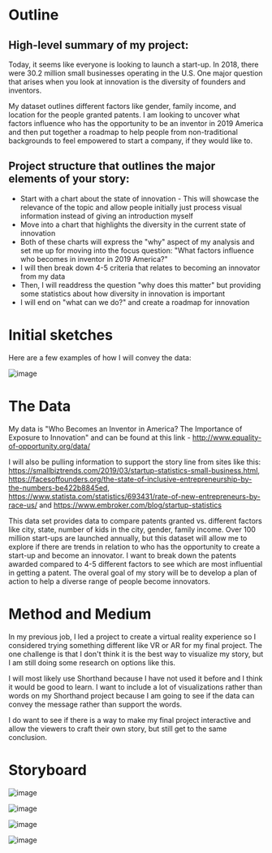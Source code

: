 # Outline

## High-level summary of my project:

Today, it seems like everyone is looking to launch a start-up. In 2018, there were 30.2 million small businesses operating in the U.S. One major question that arises when you look at innovation is the diversity of founders and inventors. 

My dataset outlines different factors like gender, family income, and location for the people granted patents. I am looking to uncover what factors influence who has the opportunity to be an inventor in 2019 America and then put together a roadmap to help people from non-traditional backgrounds to feel empowered to start a company, if they would like to. 

## Project structure that outlines the major elements of your story:

- Start with a chart about the state of innovation - This will showcase the relevance of the topic and allow people initially just process visual information instead of giving an introduction myself
- Move into a chart that highlights the diversity in the current state of innovation
- Both of these charts will express the "why" aspect of my analysis and set me up for moving into the focus question: "What factors influence who becomes in inventor in 2019 America?"
- I will then break down 4-5 criteria that relates to becoming an innovator from my data
- Then, I will readdress the question "why does this matter" but providing some statistics about how diversity in innovation is important
- I will end on "what can we do?" and create a roadmap for innovation

# Initial sketches

Here are a few examples of how I will convey the data:

![image](https://user-images.githubusercontent.com/57044626/69016686-b40c9f00-096e-11ea-9695-8fa8718a581d.png)


# The Data

My data is "Who Becomes an Inventor in America? The Importance of Exposure to Innovation" and can be found at this link - http://www.equality-of-opportunity.org/data/

I will also be pulling information to support the story line from sites like this: https://smallbiztrends.com/2019/03/startup-statistics-small-business.html, https://facesoffounders.org/the-state-of-inclusive-entrepreneurship-by-the-numbers-be422b8845ed, https://www.statista.com/statistics/693431/rate-of-new-entrepreneurs-by-race-us/ and https://www.embroker.com/blog/startup-statistics

This data set provides data to compare patents granted vs. different factors like city, state, number of kids in the city, gender, family income. Over 100 million start-ups are launched annually, but this dataset will allow me to explore if there are trends in relation to who has the opportunity to create a start-up and become an innovator. I want to break down the patents awarded compared to 4-5 different factors to see which are most influential in getting a patent. The overal goal of my story will be to develop a plan of action to help a diverse range of people become innovators. 

# Method and Medium

In my previous job, I led a project to create a virtual reality experience so I considered trying something different like VR or AR for my final project. The one challenge is that I don't think it is the best way to visualize my story, but I am still doing some research on options like this. 

I will most likely use Shorthand because I have not used it before and I think it would be good to learn. I want to include a lot of visualizations rather than words on my Shorthand project because I am going to see if the data can convey the message rather than support the words. 

I do want to see if there is a way to make my final project interactive and allow the viewers to craft their own story, but still get to the same conclusion. 

# Storyboard

![image](https://user-images.githubusercontent.com/57044626/69504448-eed38180-0ef0-11ea-9a70-ebd33b33d140.png)

![image](https://user-images.githubusercontent.com/57044626/69504744-77532180-0ef3-11ea-92ce-37cf64fcd37d.png)

![image](https://user-images.githubusercontent.com/57044626/69504871-56d79700-0ef4-11ea-924d-1a2ff90f8661.png)

![image](https://user-images.githubusercontent.com/57044626/69504949-e715dc00-0ef4-11ea-8d1e-9dc08ead6c52.png)

